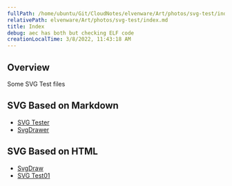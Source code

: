 ```yaml
---
fullPath: /home/ubuntu/Git/CloudNotes/elvenware/Art/photos/svg-test/index.md
relativePath: elvenware/Art/photos/svg-test/index.md
title: Index
debug: aec has both but checking ELF code
creationLocalTime: 3/8/2022, 11:43:18 AM
---
```


<!-- toc -->
<!-- tocstop -->

## Overview

Some SVG Test files

## SVG Based on Markdown

- [SVG Tester](SvgTester.html)
- [SvgDrawer](SvgDrawer.html)

## SVG Based on HTML

- [SvgDraw](SvgDraw01.html)
- [SVG Test01](SvgTest.html)

